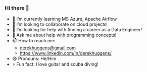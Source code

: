 ### Hi there 👋

- 🌱 I’m currently learning MS Azure, Apache Airflow
- 👯 I’m looking to collaborate on cloud projects!
- 🤔 I’m looking for help with finding a career as a Data Engineer!
- 💬 Ask me about help with programming concepts!
- 📫 How to reach me: 
    - derekhuggens@gmail.com
    - https://www.linkedin.com/in/derekhuggens/
- 😄 Pronouns: He/Him
- ⚡ Fun fact: I love guitar and scuba diving!

<!--
**derekhuggens/derekhuggens** is a ✨ _special_ ✨ repository because its `README.md` (this file) appears on your GitHub profile.

Here are some ideas to get you started:

- 🌱 I’m currently learning AWS Redshift/Spectrum
- 👯 I’m looking to collaborate on cloud projects!
- 🤔 I’m looking for help with finding a career as a Data Engineer!
- 💬 Ask me about help with programming concepts!
- 📫 How to reach me: 
    - derekhuggens@gmail.com
    - https://www.linkedin.com/in/derekhuggens/
- 😄 Pronouns: He/Him
- ⚡ Fun fact: I love guitar and scuba diving!
-->
